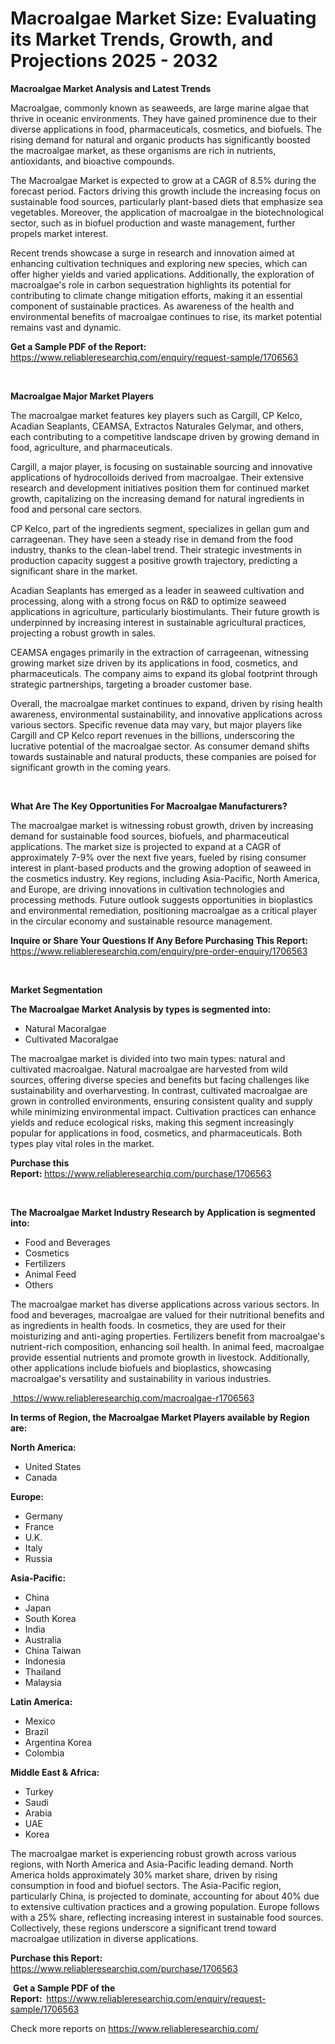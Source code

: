 <p><h1>Macroalgae Market Size: Evaluating its Market Trends, Growth, and Projections 2025 - 2032</h1></p><p><strong>Macroalgae Market Analysis and Latest Trends</strong></p>
<p><p>Macroalgae, commonly known as seaweeds, are large marine algae that thrive in oceanic environments. They have gained prominence due to their diverse applications in food, pharmaceuticals, cosmetics, and biofuels. The rising demand for natural and organic products has significantly boosted the macroalgae market, as these organisms are rich in nutrients, antioxidants, and bioactive compounds.</p><p>The Macroalgae Market is expected to grow at a CAGR of 8.5% during the forecast period. Factors driving this growth include the increasing focus on sustainable food sources, particularly plant-based diets that emphasize sea vegetables. Moreover, the application of macroalgae in the biotechnological sector, such as in biofuel production and waste management, further propels market interest. </p><p>Recent trends showcase a surge in research and innovation aimed at enhancing cultivation techniques and exploring new species, which can offer higher yields and varied applications. Additionally, the exploration of macroalgae's role in carbon sequestration highlights its potential for contributing to climate change mitigation efforts, making it an essential component of sustainable practices. As awareness of the health and environmental benefits of macroalgae continues to rise, its market potential remains vast and dynamic.</p></p>
<p><strong>Get a Sample PDF of the Report:&nbsp;</strong> <a href="https://www.reliableresearchiq.com/enquiry/request-sample/1706563?utm_campaign=2257&utm_medium=2&utm_source=Github&utm_content=ia&utm_term=07022025&utm_id=macroalgae">https://www.reliableresearchiq.com/enquiry/request-sample/1706563</a></p>
<p>&nbsp;</p>
<p><strong>Macroalgae Major Market Players</strong></p>
<p><p>The macroalgae market features key players such as Cargill, CP Kelco, Acadian Seaplants, CEAMSA, Extractos Naturales Gelymar, and others, each contributing to a competitive landscape driven by growing demand in food, agriculture, and pharmaceuticals.</p><p>Cargill, a major player, is focusing on sustainable sourcing and innovative applications of hydrocolloids derived from macroalgae. Their extensive research and development initiatives position them for continued market growth, capitalizing on the increasing demand for natural ingredients in food and personal care sectors.</p><p>CP Kelco, part of the ingredients segment, specializes in gellan gum and carrageenan. They have seen a steady rise in demand from the food industry, thanks to the clean-label trend. Their strategic investments in production capacity suggest a positive growth trajectory, predicting a significant share in the market.</p><p>Acadian Seaplants has emerged as a leader in seaweed cultivation and processing, along with a strong focus on R&D to optimize seaweed applications in agriculture, particularly biostimulants. Their future growth is underpinned by increasing interest in sustainable agricultural practices, projecting a robust growth in sales.</p><p>CEAMSA engages primarily in the extraction of carrageenan, witnessing growing market size driven by its applications in food, cosmetics, and pharmaceuticals. The company aims to expand its global footprint through strategic partnerships, targeting a broader customer base.</p><p>Overall, the macroalgae market continues to expand, driven by rising health awareness, environmental sustainability, and innovative applications across various sectors. Specific revenue data may vary, but major players like Cargill and CP Kelco report revenues in the billions, underscoring the lucrative potential of the macroalgae sector. As consumer demand shifts towards sustainable and natural products, these companies are poised for significant growth in the coming years.</p></p>
<p>&nbsp;</p>
<p><strong>What Are The Key Opportunities For Macroalgae Manufacturers?</strong></p>
<p><p>The macroalgae market is witnessing robust growth, driven by increasing demand for sustainable food sources, biofuels, and pharmaceutical applications. The market size is projected to expand at a CAGR of approximately 7-9% over the next five years, fueled by rising consumer interest in plant-based products and the growing adoption of seaweed in the cosmetics industry. Key regions, including Asia-Pacific, North America, and Europe, are driving innovations in cultivation technologies and processing methods. Future outlook suggests opportunities in bioplastics and environmental remediation, positioning macroalgae as a critical player in the circular economy and sustainable resource management.</p></p>
<p><strong>Inquire or Share Your Questions If Any Before Purchasing This Report:</strong> <a href="https://www.reliableresearchiq.com/enquiry/pre-order-enquiry/1706563?utm_campaign=2257&utm_medium=2&utm_source=Github&utm_content=ia&utm_term=07022025&utm_id=macroalgae">https://www.reliableresearchiq.com/enquiry/pre-order-enquiry/1706563</a></p>
<p>&nbsp;</p>
<p><strong>Market Segmentation</strong></p>
<p><strong>The Macroalgae Market Analysis by types is segmented into:</strong></p>
<p><ul><li>Natural Macoralgae</li><li>Cultivated Macoralgae</li></ul></p>
<p><p>The macroalgae market is divided into two main types: natural and cultivated macroalgae. Natural macroalgae are harvested from wild sources, offering diverse species and benefits but facing challenges like sustainability and overharvesting. In contrast, cultivated macroalgae are grown in controlled environments, ensuring consistent quality and supply while minimizing environmental impact. Cultivation practices can enhance yields and reduce ecological risks, making this segment increasingly popular for applications in food, cosmetics, and pharmaceuticals. Both types play vital roles in the market.</p></p>
<p><strong>Purchase this Report:&nbsp;</strong><a href="https://www.reliableresearchiq.com/purchase/1706563?utm_campaign=2257&utm_medium=2&utm_source=Github&utm_content=ia&utm_term=07022025&utm_id=macroalgae">https://www.reliableresearchiq.com/purchase/1706563</a></p>
<p>&nbsp;</p>
<p><strong>The Macroalgae Market Industry Research by Application is segmented into:</strong></p>
<p><ul><li>Food and Beverages</li><li>Cosmetics</li><li>Fertilizers</li><li>Animal Feed</li><li>Others</li></ul></p>
<p><p>The macroalgae market has diverse applications across various sectors. In food and beverages, macroalgae are valued for their nutritional benefits and as ingredients in health foods. In cosmetics, they are used for their moisturizing and anti-aging properties. Fertilizers benefit from macroalgae's nutrient-rich composition, enhancing soil health. In animal feed, macroalgae provide essential nutrients and promote growth in livestock. Additionally, other applications include biofuels and bioplastics, showcasing macroalgae's versatility and sustainability in various industries.</p></p>
<p><a href="https://www.reliableresearchiq.com/macroalgae-r1706563?utm_campaign=2257&utm_medium=2&utm_source=Github&utm_content=ia&utm_term=07022025&utm_id=macroalgae">&nbsp;https://www.reliableresearchiq.com/macroalgae-r1706563</a></p>
<p><strong>In terms of Region, the Macroalgae Market Players available by Region are:</strong></p>
<p>
    <p> <strong> North America: </strong>
        <ul>
            <li>United States</li>
            <li>Canada</li>
        </ul>
        </p> 
    <p> <strong> Europe: </strong>
        <ul>
            <li>Germany</li>
            <li>France</li>
            <li>U.K.</li>
            <li>Italy</li>
            <li>Russia</li>
        </ul>
        </p> 
    <p> <strong> Asia-Pacific: </strong>
        <ul>
            <li>China</li>
            <li>Japan</li>
            <li>South Korea</li>
            <li>India</li>
            <li>Australia</li>
            <li>China Taiwan</li>
            <li>Indonesia</li>
            <li>Thailand</li>
            <li>Malaysia</li>
        </ul>
        </p> 
    <p> <strong> Latin America: </strong>
        <ul>
            <li>Mexico</li>
            <li>Brazil</li>
            <li>Argentina Korea</li>
            <li>Colombia</li>
        </ul>
        </p> 
    <p> <strong> Middle East & Africa: </strong>
        <ul>
            <li>Turkey</li>
            <li>Saudi</li>
            <li>Arabia</li>
            <li>UAE</li>
            <li>Korea</li>
        </ul>
    </p>
    </p>
<p><p>The macroalgae market is experiencing robust growth across various regions, with North America and Asia-Pacific leading demand. North America holds approximately 30% market share, driven by rising consumption in food and biofuel sectors. The Asia-Pacific region, particularly China, is projected to dominate, accounting for about 40% due to extensive cultivation practices and a growing population. Europe follows with a 25% share, reflecting increasing interest in sustainable food sources. Collectively, these regions underscore a significant trend toward macroalgae utilization in diverse applications.</p></p>
<p><strong>Purchase this Report: </strong><a href="https://www.reliableresearchiq.com/purchase/1706563?utm_campaign=2257&utm_medium=2&utm_source=Github&utm_content=ia&utm_term=07022025&utm_id=macroalgae">https://www.reliableresearchiq.com/purchase/1706563</a></p>
<p>&nbsp;<strong>Get a Sample PDF of the Report:&nbsp;&nbsp;</strong><a href="https://www.reliableresearchiq.com/enquiry/request-sample/1706563?utm_campaign=2257&utm_medium=2&utm_source=Github&utm_content=ia&utm_term=07022025&utm_id=macroalgae">https://www.reliableresearchiq.com/enquiry/request-sample/1706563</a></p>
<p><strong></strong></p>
<p>Check more reports on <a href="https://www.reliableresearchiq.com/?utm_campaign=2257&utm_medium=2&utm_source=Github&utm_content=ia&utm_term=07022025&utm_id=macroalgae">https://www.reliableresearchiq.com/</a></p>
